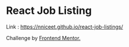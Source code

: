 # React Job Listing

Link : https://nniceet.github.io/react-job-listings/

Challenge by [Frontend Mentor.](https://www.frontendmentor.io/challenges)
